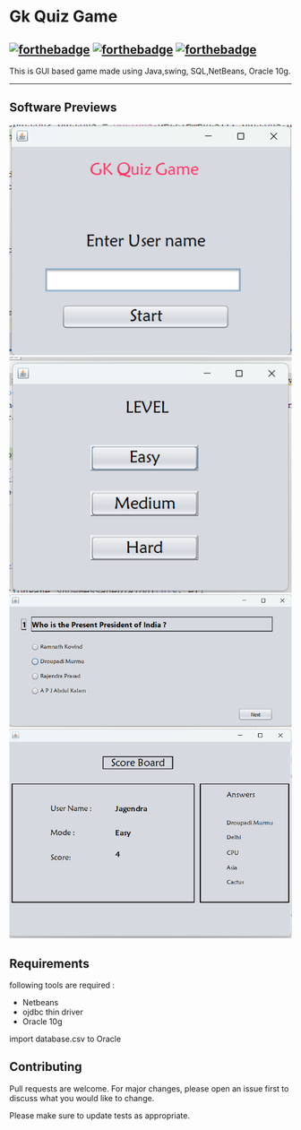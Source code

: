 # Gk Quiz Game

[![forthebadge](https://forthebadge.com/images/badges/made-with-java.svg)](https://forthebadge.com)
[![forthebadge](https://forthebadge.com/images/badges/built-by-developers.svg)](https://forthebadge.com)
[![forthebadge](https://forthebadge.com/images/badges/open-source.svg)](https://forthebadge.com)
----
This is GUI based game made using Java,swing, SQL,NetBeans, Oracle 10g. 


----

## Software Previews

<img src="images/1.png"> 
<img src="images/2.png"> 
<img src="images/3.png"> 
<img src="images/4.png"> 

## Requirements
following tools are required :

* Netbeans
* ojdbc thin driver
* Oracle 10g

import database.csv to Oracle


## Contributing
Pull requests are welcome. For major changes, please open an issue first to discuss what you would like to change.

Please make sure to update tests as appropriate.
